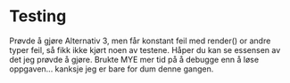 # Testing

Prøvde å gjøre Alternativ 3, men får konstant feil med render() or andre typer feil, så fikk ikke kjørt noen av testene. Håper du kan se essensen av det jeg prøvde å gjøre. Brukte MYE mer tid på å debugge enn å løse oppgaven... kanksje jeg er bare for dum denne gangen.

